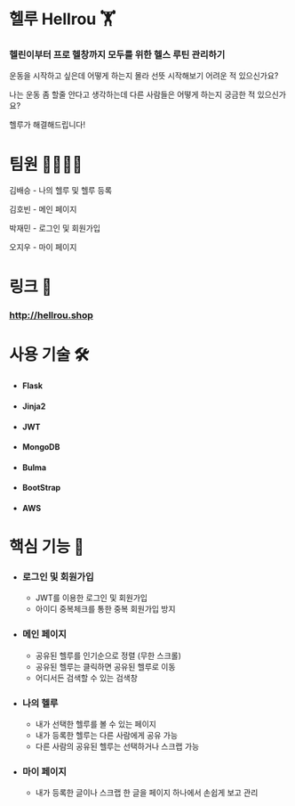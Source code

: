 # 헬루 Hellrou 🏋️‍️
### 헬린이부터 프로 헬창까지 모두를 위한 헬스 루틴 관리하기
운동을 시작하고 싶은데 어떻게 하는지 몰라 선뜻 시작해보기 어려운 적 있으신가요?

나는 운동 좀 할줄 안다고 생각하는데 다른 사람들은 어떻게 하는지 궁금한 적 있으신가요?

헬루가 해결해드립니다!

# 팀원 👨‍👨‍👦‍👦
김배승 - 나의 헬루 및 헬루 등록

김호빈 - 메인 페이지

박재민 - 로그인 및 회원가입

오지우 - 마이 페이지

# 링크 🔗
### http://hellrou.shop



# 사용 기술 🛠
+ #### Flask
+ #### Jinja2
+ #### JWT
+ #### MongoDB
+ #### Bulma
+ #### BootStrap
+ #### AWS

# 핵심 기능 💪
+ ### 로그인 및 회원가입
  + JWT를 이용한 로그인 및 회원가입
  + 아이디 중복체크를 통한 중복 회원가입 방지


+ ### 메인 페이지
  + 공유된 헬루를 인기순으로 정렬 (무한 스크롤)
  + 공유된 헬루는 클릭하면 공유된 헬루로 이동
  + 어디서든 검색할 수 있는 검색창

+ ### 나의 헬루
  + 내가 선택한 헬루를 볼 수 있는 페이지
  + 내가 등록한 헬루는 다른 사람에게 공유 가능
  + 다른 사람의 공유된 헬루는 선택하거나 스크랩 가능


+ ### 마이 페이지
  + 내가 등록한 글이나 스크랩 한 글을 페이지 하나에서 손쉽게 보고 관리



